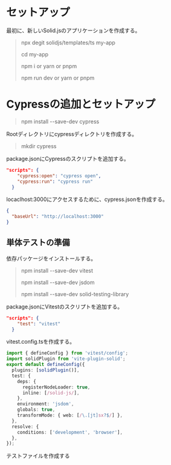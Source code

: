 # セットアップ
最初に、新しいSolid.jsのアプリケーションを作成する。

> npx degit solidjs/templates/ts my-app
>
> cd my-app
>
> npm i or yarn or pnpm
>
> npm run dev or yarn or pnpm

# Cypressの追加とセットアップ

> npm install --save-dev cypress

Rootディレクトリにcypressディレクトリを作成する。

> mkdir cypress

package.jsonにCypressのスクリプトを追加する。

```json
"scripts": {
    "cypress:open": "cypress open",
    "cypress:run": "cypress run"
  }
```

locaclhost:3000にアクセスするために、cypress.jsonを作成する。

```json
{
  "baseUrl": "http://localhost:3000"
}
```

## 単体テストの準備

依存パッケージをインストールする。

> npm install --save-dev vitest
>
> npm install --save-dev jsdom
>
> npm install --save-dev solid-testing-library

package.jsonにVitestのスクリプトを追加する。

```json
"scripts": {
    "test": "vitest"
  }
```

vitest.config.tsを作成する。

```ts
import { defineConfig } from 'vitest/config';
import solidPlugin from 'vite-plugin-solid';
export default defineConfig({
  plugins: [solidPlugin()],
  test: {
    deps: {
      registerNodeLoader: true,
      inline: [/solid-js/],
    },
    environment: 'jsdom',
    globals: true,
    transformMode: { web: [/\.[jt]sx?$/] },
  },
  resolve: {
    conditions: ['development', 'browser'],
  },
});
``` 

テストファイルを作成する